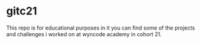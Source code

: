 # gitc21
This repo is for educational purposes
in it you can find some of the projects and challenges i worked on at wyncode academy in cohort 21. 



